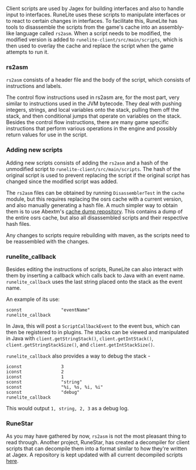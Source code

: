 Client scripts are used by Jagex for building interfaces and also to handle input to interfaces. RuneLite uses these scripts to manipulate interfaces or to react to certain changes in interfaces. To facilitate this, RuneLite has tools to disassemble the scripts from the game's cache into an assembly-like language called `rs2asm`. When a script needs to be modified, the modified version is added to `runelite-client/src/main/scripts`, which is then used to overlay the cache and replace the script when the game attempts to run it. 

### rs2asm

`rs2asm` consists of a header file and the body of the script, which consists of instructions and labels. 

The control flow instructions used in rs2asm are, for the most part, very similar to instructions used in the JVM bytecode. They deal with pushing integers, strings, and local variables onto the stack, pulling them off the stack, and then conditional jumps that operate on variables on the stack. Besides the control flow instructions, there are many game specific instructions that perform various operations in the engine and possibly return values for use in the script.

### Adding new scripts

Adding new scripts consists of adding the `rs2asm` and a hash of the unmodified script to `runelite-client/src/main/scripts`. The hash of the original script is used to prevent replacing the script if the original script has changed since the modified script was added. 

The `rs2asm` files can be obtained by running `DisassemblerTest` in the `cache` module, but this requires replacing the osrs cache with a current version, and also manually generating a hash file. A much simpler way to obtain them is to use Abextm's [cache dump repository](https://github.com/Abextm/osrs-cache/releases). This contains a dump of the entire osrs cache, but also all disassembled scripts and their respective hash files. 

Any changes to scripts require rebuilding with maven, as the scripts need to be reassembled with the changes. 

### runelite_callback

Besides editing the instructions of scripts, RuneLite can also interact with them by inserting a callback which calls back to Java with an event name. `runelite_callback` uses the last string placed onto the stack as the event name.

An example of its use:

```
sconst               "eventName"
runelite_callback
```

In Java, this will post a `ScriptCallbackEvent` to the event bus, which can then be registered to in plugins. The stacks can be viewed and manipulated in Java with `client.getStringStack()`, `client.getIntStack()`, `client.getStringStackSize()`, and `client.getIntStackSize()`.

`runelite_callback` also provides a way to debug the stack -

```
iconst               3
iconst               2
iconst               1
sconst               "string"
sconst               "%i, %s, %i, %i"
sconst               "debug"
runelite_callback
```

This would output `1, string, 2, 3` as a debug log. 

### RuneStar

As you may have gathered by now, `rs2asm` is not the most pleasant thing to read through. Another project, RuneStar, has created a decompiler for client scripts that can decompile them into a format similar to how they're written at Jagex. A repository is kept updated with all current decompiled scripts [here](https://github.com/RuneStar/cs2-scripts).